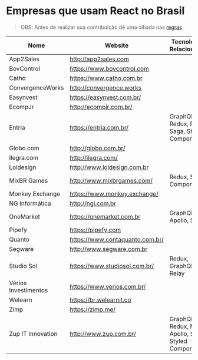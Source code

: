 # Empresas que usam React no Brasil

> OBS: Antes de realizar sua contribuição dê uma olhada nas [regras](https://github.com/react-brasil/empresas-que-usam-react-no-brasil/blob/master/CONTRIBUTING.md)

Nome | Website | Tecnologias Relacionadas
------------ | ------- | ------------
App2Sales | http://app2sales.com |
BovControl | https://www.bovcontrol.com |
Catho   | https://www.catho.com.br |
ConvergenceWorks | http://convergence.works |
Easynvest | https://easynvest.com.br/ |
EcompJr | http://ecompjr.com.br/ |
Entria | https://entria.com.br/ | GraphQL, Redux, Relay, Saga, Styled Components
Globo.com | http://globo.com.br/ |
Ilegra.com | http://ilegra.com/ |
Loldesign | http://www.loldesign.com.br |
MixBR Games | http://www.mixbrgames.com/ | Redux, Styled Components
Monkey Exchange | https://www.monkey.exchange/ |
NG Informática | http://ngi.com.br |
OneMarket | https://onemarket.com.br | GraphQL, Apollo, Saga
Pipefy | https://pipefy.com |
Quanto | https://www.contaquanto.com.br/ |
Segware | http://www.segware.com.br |
Studio Sol | https://www.studiosol.com.br/ | Redux, GraphQL, Relay
Vérios Investimentos | https://www.verios.com.br/ |
Welearn | https://br.welearnit.co |
Zimp | https://zimp.me/ |
Zup IT Innovation | http://www.zup.com.br/ | GraphQL, Redux, MobX, Apollo, Saga, Styled Components
